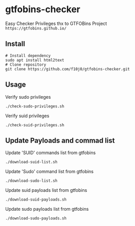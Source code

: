 # gtfobins-checker

Easy Checker Privileges thx to GTFOBins Project
`https://gtfobins.github.io/`


## Install
```
# Install dependency
sudo apt install html2text
# Clone repository
git clone https://github.com/f10j0/gtfobins-checker.git
```

## Usage

Verify sudo privileges
```
./check-sudo-privileges.sh
```

Verify suid privileges
```
./check-suid-privileges.sh
```

## Update Payloads and commad list

 Update 'SUID' commands list from gtfobins
```
./download-suid-list.sh
```

Update 'Sudo' command list from gtfobins
```
./download-sudo-list.sh
```

Update suid payloads list from gtfobins
```
./download-suid-payloads.sh
```

Update sudo payloads list from gtfobins
```
./download-sudo-payloads.sh
```

